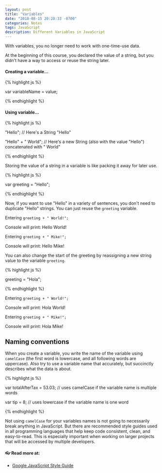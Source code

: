 ```yaml
---
layout: post
title: "Variables"
date: "2018-08-15 20:28:33 -0700"
categories: Notes
tags: JavaScript
description: Different Variables in JavaScript
---
```


With variables, you no longer need to work with one-time-use data.

At the beginning of this course, you declared the value of a string, but you didn't have a way to access or reuse the string later.

#### Creating a variable...

{% highlight js %}

var variableName = value;

{% endhighlight %}

#### Using variable...

{% highlight js %}

"Hello"; // Here's a String "Hello"

"Hello" + " World"; // Here's a new String (also with the value "Hello") concatenated with " World"

{% endhighlight %}

Storing the value of a string in a variable is like packing it away for later use.

{% highlight js %}

var greeting = "Hello";

{% endhighlight %}

Now, if you want to use "Hello" in a variety of sentences, you don't need to duplicate "Hello" strings. You can just reuse the `greeting` variable.

Entering `greeting + " World!";`

Console will print: Hello World!

Entering `greeting + " Mike!";`

Console will print: Hello Mike!

You can also change the start of the greeting by reassigning a new string value to the variable `greeting`.

{% highlight js %}

greeting = "Hola";

{% endhighlight %}

Entering `greeting + " World!";`

Console will print: Hola World!

Entering `greeting + " Mike!";`

Console will print: Hola Mike!

## Naming conventions

When you create a variable, you write the name of the variable using `camelCase` (the first word is lowercase, and all following words are uppercase). Also try to use a variable name that accurately, but succinctly describes what the data is about.

{% highlight js %}

var totalAfterTax = 53.03; // uses camelCase if the variable name is multiple words

var tip = 8; // uses lowercase if the variable name is one word

{% endhighlight %}

Not using `camelCase` for your variables names is not going to necessarily break anything in JavaScript. But there are recommended style guides used in all programming languages that help keep code consistent, clean, and easy-to-read. This is especially important when working on larger projects that will be accessed by multiple developers.

#### 👓 Read more at:

  - [Google JavaScript Style Guide](https://google.github.io/styleguide/jsguide.html)
